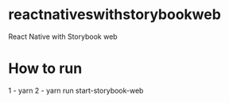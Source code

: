 # reactnativeswithstorybookweb

React Native with Storybook web

# How to run 
 
1 - yarn
2 - yarn run start-storybook-web
